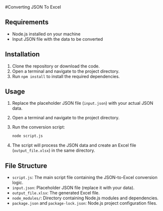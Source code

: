 #Converting JSON To Excel 

## Requirements

- Node.js installed on your machine
- Input JSON file with the data to be converted

## Installation

1. Clone the repository or download the code.
2. Open a terminal and navigate to the project directory.
3. Run `npm install` to install the required dependencies.

## Usage

1. Replace the placeholder JSON file (`input.json`) with your actual JSON data.
2. Open a terminal and navigate to the project directory.
3. Run the conversion script:

   ```bash
   node script.js
   ```

4. The script will process the JSON data and create an Excel file (`output_file.xlsx`) in the same directory.

## File Structure

- `script.js`: The main script file containing the JSON-to-Excel conversion logic.
- `input.json`: Placeholder JSON file (replace it with your data).
- `output_file.xlsx`: The generated Excel file.
- `node_modules/`: Directory containing Node.js modules and dependencies.
- `package.json` and `package-lock.json`: Node.js project configuration files.









